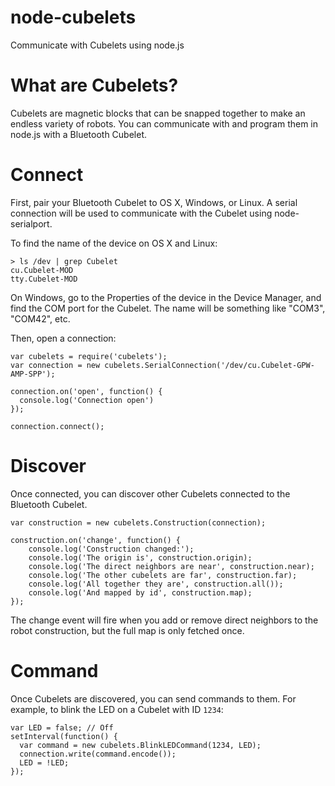 node-cubelets
=============

Communicate with Cubelets using node.js

What are Cubelets?
==================

Cubelets are magnetic blocks that can be snapped together to make an endless variety of robots. You can communicate with and program them in node.js with a Bluetooth Cubelet.

Connect
=======

First, pair your Bluetooth Cubelet to OS X, Windows, or Linux. A serial connection will be used to communicate with the Cubelet using node-serialport.

To find the name of the device on OS X and Linux:

```
> ls /dev | grep Cubelet
cu.Cubelet-MOD
tty.Cubelet-MOD
```

On Windows, go to the Properties of the device in the Device Manager, and find the COM port for the Cubelet. The name will be something like "COM3", "COM42", etc.

Then, open a connection:

```
var cubelets = require('cubelets');
var connection = new cubelets.SerialConnection('/dev/cu.Cubelet-GPW-AMP-SPP');

connection.on('open', function() {
  console.log('Connection open')
});

connection.connect();

```

Discover
========

Once connected, you can discover other Cubelets connected to the Bluetooth Cubelet.

```
var construction = new cubelets.Construction(connection);

construction.on('change', function() {
    console.log('Construction changed:');
    console.log('The origin is', construction.origin);
    console.log('The direct neighbors are near', construction.near);
    console.log('The other cubelets are far', construction.far);
    console.log('All together they are', construction.all());
    console.log('And mapped by id', construction.map);
});
```

The change event will fire when you add or remove direct neighbors to the robot construction, but the full map is only fetched once.

Command
=======

Once Cubelets are discovered, you can send commands to them. For example, to blink the LED on a Cubelet with ID ```1234```:

```
var LED = false; // Off
setInterval(function() {
  var command = new cubelets.BlinkLEDCommand(1234, LED);
  connection.write(command.encode());
  LED = !LED;
});
```


